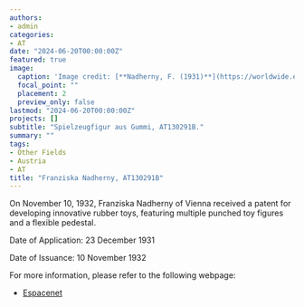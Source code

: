 ```yaml
---
authors:
- admin
categories:
- AT
date: "2024-06-20T00:00:00Z"
featured: true
image:
  caption: 'Image credit: [**Nadherny, F. (1931)**](https://worldwide.espacenet.com/patent/search/family/003636455/publication/AT130291B?q=pn%3DAT130291B)'
  focal_point: ""
  placement: 2
  preview_only: false
lastmod: "2024-06-20T00:00:00Z"
projects: []
subtitle: "Spielzeugfigur aus Gummi, AT130291B."
summary: ""
tags:
- Other Fields
- Austria
- AT
title: "Franziska Nadherny, AT130291B"
---
```


On November 10, 1932, Franziska Nadherny of Vienna received a patent for developing innovative rubber toys, featuring multiple punched toy figures and a flexible pedestal.

Date of Application: 23 December 1931

Date of Issuance: 10 November 1932

For more information, please refer to the following webpage: 

- [Espacenet](https://worldwide.espacenet.com/patent/search/family/003636455/publication/AT130291B?q=pn%3DAT130291B)
